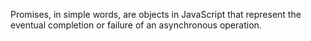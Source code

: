 Promises, in simple words, are objects in JavaScript that represent the eventual completion or failure of an asynchronous operation.